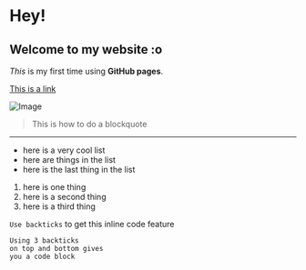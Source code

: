 # Hey!
## Welcome to my website :o
*This* is my first time using **GitHub pages**.

[This is a link]()

![Image]()

> This is how to do a blockquote

---

- here is a very cool list
- here are things in the list
- here is the last thing in the list

1. here is one thing
2. here is a second thing
3. here is a third thing

`Use backticks` to get this inline code feature

```
Using 3 backticks 
on top and bottom gives 
you a code block
```

